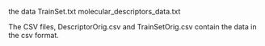 the data 
TrainSet.txt 
molecular_descriptors_data.txt


The CSV files, DescriptorOrig.csv and TrainSetOrig.csv contain the data in the csv format.
